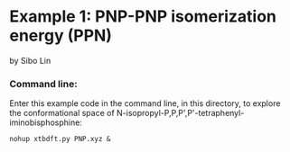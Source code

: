 Example 1: PNP-PNP isomerization energy (PPN)
========================================
by Sibo Lin

### Command line:

Enter this example code in the command line, in this directory, to explore the conformational space of N-isopropyl-P,P,P',P'-tetraphenyl-iminobisphosphine:

`nohup xtbdft.py PNP.xyz &`
